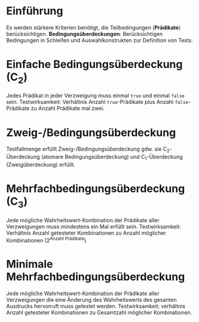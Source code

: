 # Einführung
Es werden stärkere Kriterien benötigt, die Teilbedingungen (**Prädikate**) berücksichtigen. **Bedingungsüberdeckungen**: Berücksichtigen Bedingungen in Schleifen und Auswahlkonstrukten zur Definition von Tests.


# Einfache Bedingungsüberdeckung (C<sub>2</sub>)
Jedes Prädikat in jeder Verzweigung muss einmal `true` und einmal `false` sein. Testwirksamkeit: Verhältnis Anzahl `true`-Prädikate plus Anzahl `false`-Prädikate zu Anzahl Prädikate mal zwei.


# Zweig-/Bedingungsüberdeckung
Testfallmenge erfüllt Zweig-/Bedingungsüberdeckung gdw. sie C<sub>2</sub>-Überdeckung (atomare Bedingungsüberdeckung) und C<sub>1</sub>-Überdeckung (Zweigüberdeckung) erfüllt.


# Mehrfachbedingungsüberdeckung (C<sub>3</sub>)
Jede mögliche Wahrheitswert-Kombination der Prädikate aller Verzweigungen muss mindestens ein Mal erfüllt sein. Testwirksamkeit: Verhältnis Anzahl getesteter Kombinationen zu Anzahl möglicher Kombinationen (2<sup>Anzahl Prädikate</sup>)


# Minimale Mehrfachbedingungsüberdeckung
Jede mögliche Wahrheitswert-Kombination der Prädikate aller Verzweigungen die eine Änderung des Wahrheitswerts des gesanten Ausdrucks hervorruft muss getestet werden. Testwirksamkeit: verhältnis Anzahl getesteter Kombinationen zu Gesamtzahl möglicher Kombinationen.

